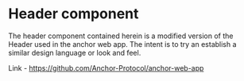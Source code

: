 # Header component
The header component contained herein is a modified version of the Header used in the anchor web app. The intent is to try an establish a similar design language or look and feel.

Link - https://github.com/Anchor-Protocol/anchor-web-app

